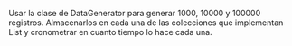 Usar la clase de DataGenerator para generar 1000, 10000 y 100000 registros. Almacenarlos en cada una de las colecciones que implementan List y cronometrar en cuanto tiempo lo hace cada una.